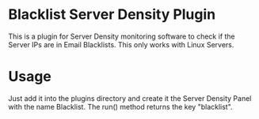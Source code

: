 Blacklist Server Density Plugin
==============================

This is a plugin for Server Density monitoring software to check if the Server IPs are in Email Blacklists. This only works with Linux Servers.

Usage
==============================
Just add it into the plugins directory and create it the Server Density Panel with the name Blacklist. The run() method returns the key "blacklist".